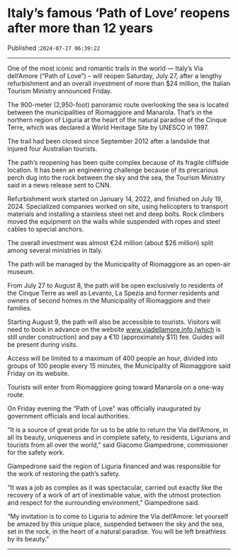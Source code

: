 # Italy’s famous ‘Path of Love’ reopens after more than 12 years

Published :`2024-07-27 06:39:22`

---

One of the most iconic and romantic trails in the world — Italy’s Via dell’Amore (“Path of Love”) – will reopen Saturday, July 27, after a lengthy refurbishment and an overall investment of more than $24 million, the Italian Tourism Ministry announced Friday.

The 900-meter (2,950-foot) panoramic route overlooking the sea is located between the municipalities of Riomaggiore and Manarola. That’s in the northern region of Liguria at the heart of the natural paradise of the Cinque Terre, which was declared a World Heritage Site by UNESCO in 1997.

The trail had been closed since September 2012 after a landslide that injured four Australian tourists.

The path’s reopening has been quite complex because of its fragile cliffside location. It has been an engineering challenge because of its precarious perch dug into the rock between the sky and the sea, the Tourism Ministry said in a news release sent to CNN.

Refurbishment work started on January 14, 2022, and finished on July 19, 2024. Specialized companies worked on site, using helicopters to transport materials and installing a stainless steel net and deep bolts. Rock climbers moved the equipment on the walls while suspended with ropes and steel cables to special anchors.

The overall investment was almost €24 million (about $26 million) split among several ministries in Italy.

The path will be managed by the Municipality of Riomaggiore as an open-air museum.

From July 27 to August 8, the path will be open exclusively to residents of the Cinque Terre as well as Levanto, La Spezia and former residents and owners of second homes in the Municipality of Riomaggiore and their families.

Starting August 9, the path will also be accessible to tourists. Visitors will need to book in advance on the website www.viadellamore.info (which is still under construction) and pay a €10 (approximately $11) fee. Guides will be present during visits.

Access will be limited to a maximum of 400 people an hour, divided into groups of 100 people every 15 minutes, the Municipality of Riomaggiore said Friday on its website.

Tourists will enter from Riomaggiore going toward Manarola on a one-way route.

On Friday evening the “Path of Love” was officially inaugurated by government officials and local authorities.

“It is a source of great pride for us to be able to return the Via dell’Amore, in all its beauty, uniqueness and in complete safety, to residents, Ligurians and tourists from all over the world,” said Giacomo Giampedrone, commissioner for the safety work.

Giampedrone said the region of Liguria financed and was responsible for the work of restoring the path’s safety.

“It was a job as complex as it was spectacular, carried out exactly like the recovery of a work of art of inestimable value, with the utmost protection and respect for the surrounding environment,” Giampedrone said.

“My invitation is to come to Liguria to admire the Via dell’Amore: let yourself be amazed by this unique place, suspended between the sky and the sea, set in the rock, in the heart of a natural paradise. You will be left breathless by its beauty.”

---

